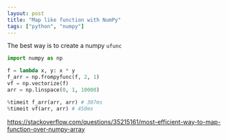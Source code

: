 ```yaml
---
layout: post
title: "Map like function with NumPy"
tags: ["python", "numpy"]
---
```


The best way is to create a numpy `ufunc` 

```py
import numpy as np

f = lambda x, y: x * y
f_arr = np.frompyfunc(f, 2, 1)
vf = np.vectorize(f)
arr = np.linspace(0, 1, 10000)

%timeit f_arr(arr, arr) # 307ms
%timeit vf(arr, arr) # 450ms
```

https://stackoverflow.com/questions/35215161/most-efficient-way-to-map-function-over-numpy-array